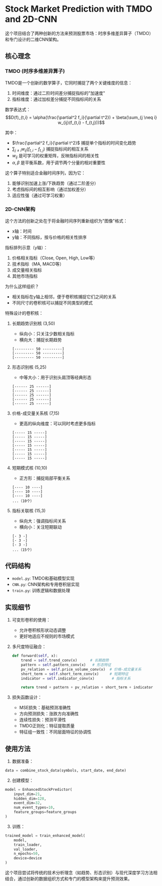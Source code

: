 # Stock Market Prediction with TMDO and 2D-CNN

这个项目结合了两种创新的方法来预测股票市场：时序多维差异算子（TMDO）和专门设计的二维CNN架构。

## 核心理念

### TMDO (时序多维差异算子)

TMDO是一个创新的数学算子，它同时捕捉了两个关键维度的信息：
1. 时间维度：通过二阶时间差分捕捉指标的"加速度"
2. 指标维度：通过加权差分捕捉不同指标间的关系

数学表达式：
$$D(f)_{t,i} = \alpha(\frac{\partial^2 f_i}{\partial t^2}) + \beta(\sum_{j \neq i} w_{ij}(f_{t,i} - f_{t,j}))$$

其中：
- $\frac{\partial^2 f_i}{\partial t^2}$ 捕捉单个指标的时间变化趋势
- $\sum_{j \neq i} w_{ij}(f_{t,i} - f_{t,j})$ 捕捉指标间的相互关系
- $w_{ij}$ 是可学习的权重矩阵，反映指标间的相关性
- $\alpha,\beta$ 是平衡系数，用于调节两个分量的相对重要性

这个算子特别适合金融时间序列，因为它：
1. 能够识别加速上涨/下跌趋势（通过二阶差分）
2. 考虑指标间的相互影响（通过加权差分）
3. 适应性强（通过可学习权重）

### 2D-CNN架构

这个方法的创新之处在于将金融时间序列重新组织为"图像"格式：
- x轴：时间
- y轴：不同指标，按与价格的相关性排序

指标排列示意（y轴）：
1. 价格相关指标（Close, Open, High, Low等）
2. 技术指标（MA, MACD等）
3. 成交量相关指标
4. 其他市场指标

为什么这样组织？
- 相关指标在y轴上相邻，便于卷积核捕捉它们之间的关系
- 不同尺寸的卷积核可以捕捉不同类型的模式

特殊设计的卷积核：
1. 长期趋势识别核 (3,50)
   - 纵向小：只关注少数相关指标
   - 横向大：捕捉长期趋势
   ```
   [--------- 50 ---------]
   [--------- 50 ---------]
   [--------- 50 ---------]
   ```

2. 形态识别核 (5,25)
   - 中等大小：用于识别头肩顶等经典形态
   ```
   [------ 25 ------]
   [------ 25 ------]
   [------ 25 ------]
   [------ 25 ------]
   [------ 25 ------]
   ```

3. 价格-成交量关系核 (7,15)
   - 更高的纵向维度：可以同时考虑更多指标
   ```
   [----- 15 -----]
   [----- 15 -----]
   [----- 15 -----]
   [----- 15 -----]
   [----- 15 -----]
   [----- 15 -----]
   [----- 15 -----]
   ```

4. 短期模式核 (10,10)
   - 正方形：捕捉局部平衡关系
   ```
   [---- 10 ----]
   [---- 10 ----]
   [---- 10 ----]
   ...（10个）
   ```

5. 指标关联核 (15,3)
   - 纵向大：强调指标间关系
   - 横向小：关注短期联动
   ```
   [- 3 -]
   [- 3 -]
   [- 3 -]
   ...（15个）
   ```

## 代码结构

- `model.py`: TMDO和基础模型实现
- `CNN.py`: CNN架构和专用卷积层实现
- `train.py`: 训练逻辑和数据处理

## 实现细节

1. 可变形卷积的使用：
   - 允许卷积核形状动态调整
   - 更好地适应不规则的市场模式

2. 多尺度特征融合：
   ```python
   def forward(self, x):
       trend = self.trend_conv(x)      # 长期趋势
       pattern = self.pattern_conv(x)   # 形态特征
       pv_relation = self.price_volume_conv(x)  # 价格-成交量关系
       short_term = self.short_term_conv(x)     # 短期特征
       indicator = self.indicator_conv(x)        # 指标关系
       
       return trend + pattern + pv_relation + short_term + indicator
   ```

3. 损失函数设计：
   - MSE损失：基础预测准确性
   - 方向预测损失：涨跌方向准确性
   - 连续性损失：预测平滑性
   - TMDO正则化：特征提取质量
   - 特征组一致性：不同层面特征的协调性

## 使用方法

1. 数据准备：
```python
data = combine_stock_data(symbols, start_date, end_date)
```

2. 创建模型：
```python
model = EnhancedStockPredictor(
    input_dim=21,
    hidden_dim=128,
    event_dim=32,
    num_event_types=10,
    feature_groups=feature_groups
)
```

3. 训练：
```python
trained_model = train_enhanced_model(
    model,
    train_loader,
    val_loader,
    n_epochs=50,
    device=device
)
```

这个项目尝试将传统的技术分析理念（如趋势、形态识别）与现代深度学习方法相结合，通过创新的数据组织方式和专门的模型架构来提升预测效果。
